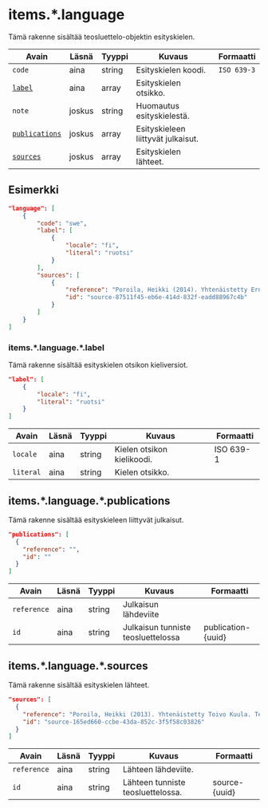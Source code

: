 # items.\*.language

Tämä rakenne sisältää teosluettelo-objektin esityskielen.

| Avain | Läsnä | Tyyppi | Kuvaus | Formaatti |
| --- | --- | --- | --- | --- |
| `code` | aina | string | Esityskielen koodi. | `ISO 639-3` |
| [`label`](#itemslanguagelabel) | aina | array | Esityskielen otsikko. |  |
| `note` | joskus | string | Huomautus esityskielestä. | |
| [`publications`](#itemslanguagepublications) | joskus | array | Esityskieleen liittyvät julkaisut. | |
| [`sources`](#itemslanguagesources) | joskus | array | Esityskielen lähteet. | |

## Esimerkki

```JSON
"language": [
    {
        "code": "swe",
        "label": [
            {
                "locale": "fi",
                "literal": "ruotsi"
            }
        ],
        "sources": [
            {
                "reference": "Poroila, Heikki (2014). Yhtenäistetty Ernest Pingoud. Teosten yhtenäistettyjen nimekkeiden ohjeluettelo. Helsinki, Suomen musiikkikirjastoyhdistys. Suomen musiikkikirjastoyhdistyksen julkaisusarja, 169. PDF. ISBN 978-952-5363-68-5. ",
                "id": "source-87511f45-eb6e-414d-832f-eadd88967c4b"
            }
        ]
    }
]
```

### items.\*.language.\*.label

Tämä rakenne sisältää esityskielen otsikon kieliversiot.

```JSON
"label": [
    {
        "locale": "fi",
        "literal": "ruotsi"
    }
]
```

| Avain | Läsnä | Tyyppi | Kuvaus | Formaatti |
| --- | --- | --- | --- | --- |
| `locale` | aina | string | Kielen otsikon kielikoodi. | ISO 639-1 |
| `literal` | aina | string | Kielen otsikko. | |

## items.\*.language.\*.publications

Tämä rakenne sisältää esityskieleen liittyvät julkaisut.

```JSON
"publications": [
  {
    "reference": "",
    "id": ""
  }
]
```

| Avain | Läsnä | Tyyppi | Kuvaus | Formaatti |
| --- | --- | --- | --- | --- |
| `reference` | aina | string | Julkaisun lähdeviite | |
| `id` | aina | string | Julkaisun tunniste teosluettelossa | publication-{uuid} |

## items.\*.language.\*.sources

Tämä rakenne sisältää esityskielen lähteet.

```JSON
"sources": [
  {
    "reference": "Poroila, Heikki (2013). Yhtenäistetty Toivo Kuula. Teosten yhtenäistettyjen nimekkeiden ohjeluettelo. Helsinki, Suomen musiikkikirjastoyhdistys. Suomen musiikkikirjastoyhdistyksen julkaisusarja, 154. Toinen laitos, verkkoversio 1.0. ISBN 978-952-5363-53-1.",
    "id": "source-165ed660-ccbe-43da-852c-3f5f58c03826"
  }
]
```

| Avain | Läsnä | Tyyppi | Kuvaus | Formaatti |
| --- | --- | --- | --- | --- |
| `reference` | aina | string | Lähteen lähdeviite. | |
| `id` | aina | string | Lähteen tunniste teosluettelossa. | source-{uuid} |